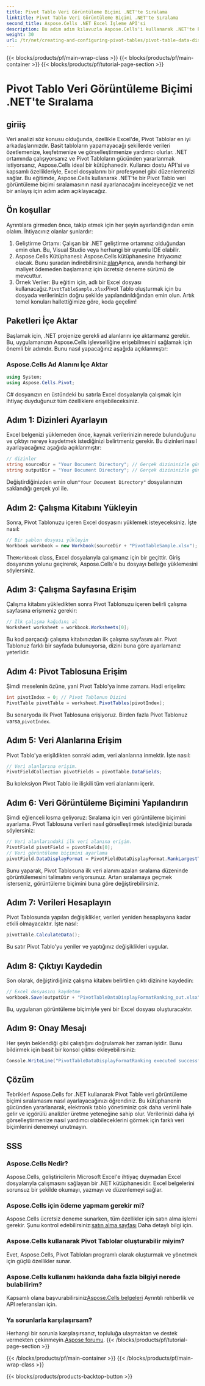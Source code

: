 ```yaml
---
title: Pivot Tablo Veri Görüntüleme Biçimi .NET'te Sıralama
linktitle: Pivot Tablo Veri Görüntüleme Biçimi .NET'te Sıralama
second_title: Aspose.Cells .NET Excel İşleme API'si
description: Bu adım adım kılavuzla Aspose.Cells'i kullanarak .NET'te Pivot Table veri görüntüleme biçimi sıralamalarının nasıl oluşturulacağını ve yönetileceğini öğrenin.
weight: 30
url: /tr/net/creating-and-configuring-pivot-tables/pivot-table-data-display-format-ranking/
---
```


{{< blocks/products/pf/main-wrap-class >}}
{{< blocks/products/pf/main-container >}}
{{< blocks/products/pf/tutorial-page-section >}}

# Pivot Tablo Veri Görüntüleme Biçimi .NET'te Sıralama

## giriiş
Veri analizi söz konusu olduğunda, özellikle Excel'de, Pivot Tablolar en iyi arkadaşlarınızdır. Basit tabloların yapamayacağı şekillerde verileri özetlemenize, keşfetmenize ve görselleştirmenize yardımcı olurlar. .NET ortamında çalışıyorsanız ve Pivot Tabloların gücünden yararlanmak istiyorsanız, Aspose.Cells ideal bir kütüphanedir. Kullanıcı dostu API'si ve kapsamlı özellikleriyle, Excel dosyalarını bir profesyonel gibi düzenlemenizi sağlar. Bu eğitimde, Aspose.Cells kullanarak .NET'te bir Pivot Tablo veri görüntüleme biçimi sıralamasının nasıl ayarlanacağını inceleyeceğiz ve net bir anlayış için adım adım açıklayacağız.
## Ön koşullar
Ayrıntılara girmeden önce, takip etmek için her şeyin ayarlandığından emin olalım. İhtiyacınız olanlar şunlardır:
1. Geliştirme Ortamı: Çalışan bir .NET geliştirme ortamınız olduğundan emin olun. Bu, Visual Studio veya herhangi bir uyumlu IDE olabilir.
2. Aspose.Cells Kütüphanesi: Aspose.Cells kütüphanesine ihtiyacınız olacak. Bunu şuradan indirebilirsiniz:[alan](https://releases.aspose.com/cells/net/)Ayrıca, anında herhangi bir maliyet ödemeden başlamanız için ücretsiz deneme sürümü de mevcuttur.
3.  Örnek Veriler: Bu eğitim için, adlı bir Excel dosyası kullanacağız.`PivotTableSample.xlsx`Pivot Tablo oluşturmak için bu dosyada verilerinizin doğru şekilde yapılandırıldığından emin olun.
Artık temel konuları hallettiğimize göre, koda geçelim!
## Paketleri İçe Aktar
Başlamak için, .NET projenize gerekli ad alanlarını içe aktarmanız gerekir. Bu, uygulamanızın Aspose.Cells işlevselliğine erişebilmesini sağlamak için önemli bir adımdır. Bunu nasıl yapacağınız aşağıda açıklanmıştır:
### Aspose.Cells Ad Alanını İçe Aktar
```csharp
using System;
using Aspose.Cells.Pivot;
```
C# dosyanızın en üstündeki bu satırla Excel dosyalarıyla çalışmak için ihtiyaç duyduğunuz tüm özelliklere erişebileceksiniz.
## Adım 1: Dizinleri Ayarlayın
Excel belgenizi yüklemeden önce, kaynak verilerinizin nerede bulunduğunu ve çıktıyı nereye kaydetmek istediğinizi belirtmeniz gerekir. Bu dizinleri nasıl ayarlayacağınız aşağıda açıklanmıştır:
```csharp
// dizinler
string sourceDir = "Your Document Directory"; // Gerçek dizininizle güncelleyin
string outputDir = "Your Document Directory"; // Gerçek dizininizle güncelleyin
```
 Değiştirdiğinizden emin olun`"Your Document Directory"` dosyalarınızın saklandığı gerçek yol ile.
## Adım 2: Çalışma Kitabını Yükleyin
Sonra, Pivot Tablonuzu içeren Excel dosyasını yüklemek isteyeceksiniz. İşte nasıl:
```csharp
// Bir şablon dosyası yükleyin
Workbook workbook = new Workbook(sourceDir + "PivotTableSample.xlsx");
```
 The`Workbook` class, Excel dosyalarıyla çalışmanız için bir geçittir. Giriş dosyanızın yolunu geçirerek, Aspose.Cells'e bu dosyayı belleğe yüklemesini söylersiniz.
## Adım 3: Çalışma Sayfasına Erişim
Çalışma kitabını yükledikten sonra Pivot Tablonuzu içeren belirli çalışma sayfasına erişmeniz gerekir:
```csharp
// İlk çalışma kağıdını al
Worksheet worksheet = workbook.Worksheets[0];
```
Bu kod parçacığı çalışma kitabınızdan ilk çalışma sayfasını alır. Pivot Tablonuz farklı bir sayfada bulunuyorsa, dizini buna göre ayarlamanız yeterlidir.
## Adım 4: Pivot Tablosuna Erişim
Şimdi meselenin özüne, yani Pivot Tablo'ya inme zamanı. Hadi erişelim:
```csharp
int pivotIndex = 0; // Pivot Tablonun Dizini
PivotTable pivotTable = worksheet.PivotTables[pivotIndex];
```
Bu senaryoda ilk Pivot Tablosuna erişiyoruz. Birden fazla Pivot Tablonuz varsa,`pivotIndex`.
## Adım 5: Veri Alanlarına Erişim
Pivot Tablo'ya erişildikten sonraki adım, veri alanlarına inmektir. İşte nasıl:
```csharp
// Veri alanlarına erişim.
PivotFieldCollection pivotFields = pivotTable.DataFields;
```
Bu koleksiyon Pivot Tablo ile ilişkili tüm veri alanlarını içerir.
## Adım 6: Veri Görüntüleme Biçimini Yapılandırın
Şimdi eğlenceli kısma geliyoruz: Sıralama için veri görüntüleme biçimini ayarlama. Pivot Tablosuna verileri nasıl görselleştirmek istediğinizi burada söylersiniz:
```csharp
// Veri alanlarındaki ilk veri alanına erişim.
PivotField pivotField = pivotFields[0];
// Veri görüntüleme biçimini ayarlama
pivotField.DataDisplayFormat = PivotFieldDataDisplayFormat.RankLargestToSmallest;
```
Bunu yaparak, Pivot Tablosuna ilk veri alanını azalan sıralama düzeninde görüntülemesini talimatını veriyorsunuz. Artan sıralamaya geçmek isterseniz, görüntüleme biçimini buna göre değiştirebilirsiniz.
## Adım 7: Verileri Hesaplayın
Pivot Tablosunda yapılan değişiklikler, verileri yeniden hesaplayana kadar etkili olmayacaktır. İşte nasıl:
```csharp
pivotTable.CalculateData();
```
Bu satır Pivot Tablo'yu yeniler ve yaptığınız değişiklikleri uygular.
## Adım 8: Çıktıyı Kaydedin
Son olarak, değiştirdiğiniz çalışma kitabını belirtilen çıktı dizinine kaydedin:
```csharp
// Excel dosyasını kaydetme
workbook.Save(outputDir + "PivotTableDataDisplayFormatRanking_out.xlsx");
```
Bu, uygulanan görüntüleme biçimiyle yeni bir Excel dosyası oluşturacaktır. 
## Adım 9: Onay Mesajı
Her şeyin beklendiği gibi çalıştığını doğrulamak her zaman iyidir. Bunu bildirmek için basit bir konsol çıktısı ekleyebilirsiniz:
```csharp
Console.WriteLine("PivotTableDataDisplayFormatRanking executed successfully.");
```
## Çözüm
Tebrikler! Aspose.Cells for .NET kullanarak Pivot Table veri görüntüleme biçimi sıralamasını nasıl ayarlayacağınızı öğrendiniz. Bu kütüphanenin gücünden yararlanarak, elektronik tablo yönetiminiz çok daha verimli hale gelir ve içgörülü analizler üretme yeteneğine sahip olur. Verilerinizi daha iyi görselleştirmenize nasıl yardımcı olabileceklerini görmek için farklı veri biçimlerini denemeyi unutmayın. 
## SSS
### Aspose.Cells Nedir?
Aspose.Cells, geliştiricilerin Microsoft Excel'e ihtiyaç duymadan Excel dosyalarıyla çalışmasını sağlayan bir .NET kütüphanesidir. Excel belgelerini sorunsuz bir şekilde okumayı, yazmayı ve düzenlemeyi sağlar.
### Aspose.Cells için ödeme yapmam gerekir mi?
Aspose.Cells ücretsiz deneme sunarken, tüm özellikler için satın alma işlemi gerekir. Şunu kontrol edebilirsiniz:[satın alma sayfası](https://purchase.aspose.com/buy) Daha detaylı bilgi için.
### Aspose.Cells kullanarak Pivot Tablolar oluşturabilir miyim?
Evet, Aspose.Cells, Pivot Tabloları programlı olarak oluşturmak ve yönetmek için güçlü özellikler sunar.
### Aspose.Cells kullanımı hakkında daha fazla bilgiyi nerede bulabilirim?
 Kapsamlı olana başvurabilirsiniz[Aspose.Cells belgeleri](https://reference.aspose.com/cells/net/) Ayrıntılı rehberlik ve API referansları için.
### Ya sorunlarla karşılaşırsam?
 Herhangi bir sorunla karşılaşırsanız, topluluğa ulaşmaktan ve destek vermekten çekinmeyin.[Aspose forumu](https://forum.aspose.com/c/cells/9).
{{< /blocks/products/pf/tutorial-page-section >}}

{{< /blocks/products/pf/main-container >}}
{{< /blocks/products/pf/main-wrap-class >}}

{{< blocks/products/products-backtop-button >}}

